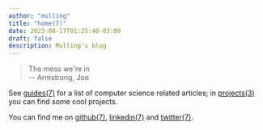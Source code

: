 ```yaml
---
author: "mulling"
title: "home(7)"
date: 2023-08-17T01:25:40-03:00
draft: false
description: Mulling's blog
---
```


> The mess we're in<br><span class="quote"> -- Armstrong, Joe</span>

See [guides(7)](/guides) for a list of computer science related articles; in [projects(3)](/projects) you can find some cool projects.

You can find me on [github(7)](https://github.com/mulling), [linkedin(7)](https://linkedin.com/in/mulling) and [twitter(7)](https://twitter.com/coredumpie).
